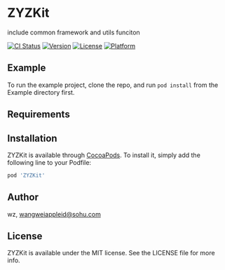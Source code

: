 # ZYZKit
include common framework and utils funciton

[![CI Status](https://img.shields.io/travis/wz/ZYZKit.svg?style=flat)](https://travis-ci.org/wz/ZYZKit)
[![Version](https://img.shields.io/cocoapods/v/ZYZKit.svg?style=flat)](https://cocoapods.org/pods/ZYZKit)
[![License](https://img.shields.io/cocoapods/l/ZYZKit.svg?style=flat)](https://cocoapods.org/pods/ZYZKit)
[![Platform](https://img.shields.io/cocoapods/p/ZYZKit.svg?style=flat)](https://cocoapods.org/pods/ZYZKit)

## Example

To run the example project, clone the repo, and run `pod install` from the Example directory first.

## Requirements

## Installation

ZYZKit is available through [CocoaPods](https://cocoapods.org). To install
it, simply add the following line to your Podfile:

```ruby
pod 'ZYZKit'
```

## Author

wz, wangweiappleid@sohu.com

## License

ZYZKit is available under the MIT license. See the LICENSE file for more info.
